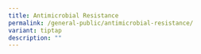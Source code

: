 ```yaml
---
title: Antimicrobial Resistance
permalink: /general-public/antimicrobial-resistance/
variant: tiptap
description: ""
---
```

